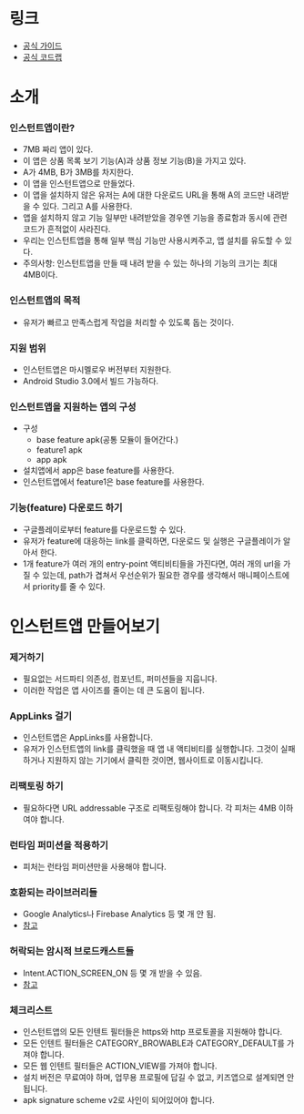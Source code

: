 # 링크
- [공식 가이드](https://developer.android.com/topic/instant-apps/index.html)
- [공식 코드랩](https://codelabs.developers.google.com/codelabs/android-instant-apps/index.html)


# 소개
### 인스턴트앱이란?
- 7MB 짜리 앱이 있다.
- 이 앱은 상품 목록 보기 기능(A)과 상품 정보 기능(B)을 가지고 있다.
- A가 4MB, B가 3MB를 차지한다.
- 이 앱을 인스턴트앱으로 만들었다.
- 이 앱을 설치하지 않은 유저는 A에 대한 다운로드 URL을 통해 A의 코드만 내려받을 수 있다. 그리고 A를 사용한다.
- 앱을 설치하지 않고 기능 일부만 내려받았을 경우엔 기능을 종료함과 동시에 관련 코드가 흔적없이 사라진다.
- 우리는 인스턴트앱을 통해 일부 핵심 기능만 사용시켜주고, 앱 설치를 유도할 수 있다.
- 주의사항: 인스턴트앱을 만들 때 내려 받을 수 있는 하나의 기능의 크기는 최대 4MB이다.

### 인스턴트앱의 목적
- 유저가 빠르고 만족스럽게 작업을 처리할 수 있도록 돕는 것이다.

### 지원 범위
- 인스턴트앱은 마시멜로우 버전부터 지원한다.
- Android Studio 3.0에서 빌드 가능하다.

### 인스턴트앱을 지원하는 앱의 구성
- 구성
	- base feature apk(공통 모듈이 들어간다.)
	- feature1 apk
	- app apk
- 설치앱에서 app은 base feature를 사용한다. 
- 인스턴트앱에서 feature1은 base feature를 사용한다.

### 기능(feature) 다운로드 하기
- 구글플레이로부터 feature를 다운로드할 수 있다.
- 유저가 feature에 대응하는 link를 클릭하면, 다운로드 및 실행은 구글플레이가 알아서 한다.
- 1개 feature가 여러 개의 entry-point 액티비티들을 가진다면, 여러 개의 url을 가질 수 있는데, path가 겹쳐서 우선순위가 필요한 경우를 생각해서 매니페이스트에서 priority를 줄 수 있다.


# 인스턴트앱 만들어보기
### 제거하기
- 필요없는 서드파티 의존성, 컴포넌트, 퍼미션들을 지웁니다.
- 이러한 작업은 앱 사이즈를 줄이는 데 큰 도움이 됩니다.

### AppLinks 걸기
- 인스턴트앱은 AppLinks를 사용합니다.
- 유저가 인스턴트앱의 link를 클릭했을 때 앱 내 액티비티를 실행합니다. 그것이 실패하거나 지원하지 않는 기기에서 클릭한 것이면, 웹사이트로 이동시킵니다. 

### 리팩토링 하기
- 필요하다면 URL addressable 구조로 리팩토링해야 합니다. 각 피처는 4MB 이하여야 합니다.

### 런타임 퍼미션을 적용하기
- 피처는 런타임 퍼미션만을 사용해야 합니다.

### 호환되는 라이브러리들
- Google Analytics나 Firebase Analytics 등 몇 개 안 됨.
- [참고](https://developer.android.com/topic/instant-apps/prepare.html#identify_tested_compatible_libraries)

### 허락되는 암시적 브로드캐스트들
- Intent.ACTION_SCREEN_ON 등 몇 개 받을 수 있음.
- [참고](https://developer.android.com/topic/instant-apps/prepare.html#identify_tested_compatible_libraries)

### 체크리스트
- 인스턴트앱의 모든 인텐트 필터들은 https와 http 프로토콜을 지원해야 합니다.
- 모든 인텐트 필터들은 CATEGORY_BROWABLE과 CATEGORY_DEFAULT를 가져야 합니다.
- 모든 웹 인텐트 필터들은 ACTION_VIEW를 가져야 합니다.
- 설치 버전은 무료여야 하며, 업무용 프로필에 답길 수 없고, 키즈앱으로 설계되면 안 됩니다.
- apk signature scheme v2로 사인이 되어있어야 합니다.



